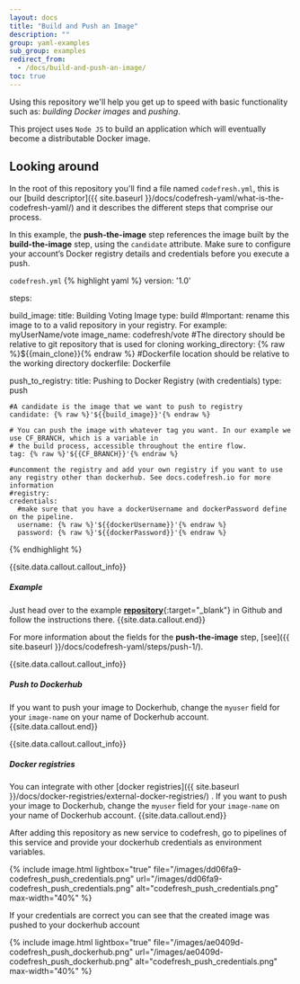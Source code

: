 ```yaml
---
layout: docs
title: "Build and Push an Image"
description: ""
group: yaml-examples
sub_group: examples
redirect_from:
  - /docs/build-and-push-an-image/
toc: true
---
```

Using this repository we'll help you get up to speed with basic functionality such as: *building Docker images* and *pushing*.

This project uses `Node JS` to build an application which will eventually become a distributable Docker image.

## Looking around
In the root of this repository you'll find a file named `codefresh.yml`, this is our [build descriptor]({{ site.baseurl }}/docs/codefresh-yaml/what-is-the-codefresh-yaml/) and it describes the different steps that comprise our process.

In this example, the **push-the-image** step references the image built by the **build-the-image** step, using the ```candidate``` attribute.
Make sure to configure your account’s Docker registry details and credentials before you execute a push.

  `codefresh.yml`
{% highlight yaml %}
version: '1.0'

steps:

  build_image:
    title: Building Voting Image
    type: build
    #Important: rename this image to to a valid repository in your registry. For example: myUserName/vote
    image_name: codefresh/vote
    #The directory should be relative to git repository that is used for cloning
    working_directory: {% raw %}${{main_clone}}{% endraw %}
    #Dockerfile location should be relative to the working directory
    dockerfile: Dockerfile

  push_to_registry:
    title: Pushing to Docker Registry (with credentials)
    type: push

    #A candidate is the image that we want to push to registry
    candidate: {% raw %}'${{build_image}}'{% endraw %}

    # You can push the image with whatever tag you want. In our example we use CF_BRANCH, which is a variable in
    # the build process, accessible throughout the entire flow.
    tag: {% raw %}'${{CF_BRANCH}}'{% endraw %}

    #uncomment the registry and add your own registry if you want to use any registry other than dockerhub. See docs.codefresh.io for more information
    #registry:
    credentials:
      #make sure that you have a dockerUsername and dockerPassword define on the pipeline.
      username: {% raw %}'${{dockerUsername}}'{% endraw %}
      password: {% raw %}'${{dockerPassword}}'{% endraw %}
{% endhighlight %}

{{site.data.callout.callout_info}}
##### Example

Just head over to the example [**repository**](https://github.com/codefreshdemo/cf-example-build-and-push){:target="_blank"} in Github and follow the instructions there. 
{{site.data.callout.end}}

For more information about the fields for the **push-the-image** step, [see]({{ site.baseurl }}/docs/codefresh-yaml/steps/push-1/).

{{site.data.callout.callout_info}}
##### Push to Dockerhub

If you want to push your image to Dockerhub, change the ```myuser``` field for your ```image-name``` on your name of Dockerhub account. 
{{site.data.callout.end}}

{{site.data.callout.callout_info}}
##### Docker registries

You can integrate with other [docker registries]({{ site.baseurl }}/docs/docker-registries/external-docker-registries/) .
If you want to push your image to Dockerhub, change the ```myuser``` field for your ```image-name``` on your name of Dockerhub account. 
{{site.data.callout.end}}

After adding this repository as new service to codefresh, go to pipelines of this service and provide your dockerhub credentials as environment variables.

{% include image.html 
lightbox="true" 
file="/images/dd06fa9-codefresh_push_credentials.png" 
url="/images/dd06fa9-codefresh_push_credentials.png" 
alt="codefresh_push_credentials.png" 
max-width="40%" 
%}

If your credentials are correct you can see that the created image was pushed to your dockerhub account

{% include image.html 
lightbox="true" 
file="/images/ae0409d-codefresh_push_dockerhub.png" 
url="/images/ae0409d-codefresh_push_dockerhub.png" 
alt="codefresh_push_credentials.png" 
max-width="40%" 
%}
